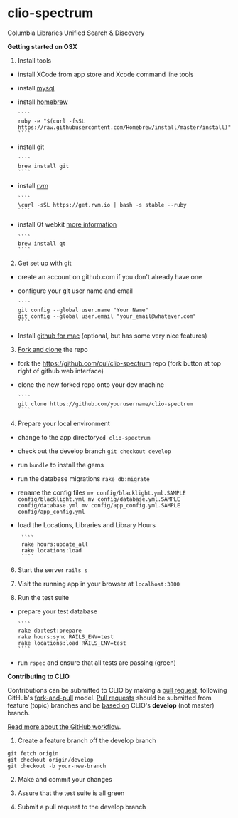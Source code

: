 # clio-spectrum

<!--
[![Build Status](https://travis-ci.org/cul/clio-spectrum.svg?branch=master)](https://travis-ci.org/cul/clio-spectrum)  [![Coverage Status](https://coveralls.io/repos/cul/clio-spectrum/badge.svg?branch=master&service=github)](https://coveralls.io/github/cul/clio-spectrum?branch=master)
  [![Code Climate](https://codeclimate.com/github/cul/clio-spectrum/badges/gpa.svg)](https://codeclimate.com/github/cul/clio-spectrum) 
-->


Columbia Libraries Unified Search &amp; Discovery

**Getting started on OSX**

1. Install tools
  - install XCode from app store and Xcode command line tools

  - install [mysql]( http://dev.mysql.com/downloads/mysql/ )

  - install [homebrew](http://brew.sh/)
  
        ````
        ruby -e "$(curl -fsSL https://raw.githubusercontent.com/Homebrew/install/master/install)"
        ````
  - install git
  
        ````
        brew install git
        ````
  - install [rvm](http://rvm.io/rvm/install)

        ````
        \curl -sSL https://get.rvm.io | bash -s stable --ruby
        ````
  
  - install Qt webkit [more information](https://github.com/thoughtbot/capybara-webkit/wiki/Installing-Qt-and-compiling-capybara-webkit)

        ````
        brew install qt
        ````


2.  Get set up with git
  - create an account on github.com if you don't already have one
  - configure your git user name and email
  
        ````
        git config --global user.name "Your Name"
        git config --global user.email "your_email@whatever.com"
        ````

  - Install [github for mac](http://mac.github.com/) (optional, but has some very nice features) 



3. [Fork and clone](https://help.github.com/articles/fork-a-repo/) the repo
  - fork the https://github.com/cul/clio-spectrum repo (fork button at top right of github web interface)
  - clone the new forked repo onto your dev machine
 
        ````
        git clone https://github.com/yourusername/clio-spectrum
        ````
 
4. Prepare your local environment
 - change to the app directory`cd clio-spectrum`

 - check out the develop branch `git checkout develop`

 - run `bundle` to install the gems 
        
 - run the database migrations `rake db:migrate`

 - rename the config files
        ````
        mv config/blacklight.yml.SAMPLE config/blacklight.yml
        mv config/database.yml.SAMPLE config/database.yml
        mv config/app_config.yml.SAMPLE config/app_config.yml
        ````
 - load the Locations, Libraries and Library Hours 
 
        ````
        rake hours:update_all
        rake locations:load
        ````
6. Start the server `rails s`

7. Visit the running app in your browser at `localhost:3000`

8. Run the test suite
  - prepare your test database
  
        ````
        rake db:test:prepare
        rake hours:sync RAILS_ENV=test
        rake locations:load RAILS_ENV=test
        ````
  - run `rspec` and ensure that all tests are passing (green)


**Contributing to CLIO**

Contributions can be submitted to CLIO by making a [pull request](https://help.github.com/articles/using-pull-requests/), following GitHub's [fork-and-pull](https://help.github.com/articles/using-pull-requests/#fork--pull) model.  [Pull requests](https://help.github.com/articles/using-pull-requests/) should be submitted from feature (topic) branches and be [based on](https://help.github.com/articles/using-pull-requests/#changing-the-branch-range-and-destination-repository) CLIO's **develop** (not master) branch.

[Read more about the GitHub workflow](https://guides.github.com/introduction/flow/index.html).  

1. Create a feature branch off the develop branch

  ````
  git fetch origin
  git checkout origin/develop
  git checkout -b your-new-branch
  ````
2. Make and commit your changes

3. Assure that the test suite is all green

4. Submit a pull request to the develop branch
